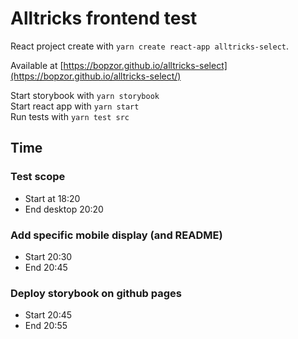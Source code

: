 # Alltricks frontend test

React project create with `yarn create react-app alltricks-select`.

Available at [https://bopzor.github.io/alltricks-select](https://bopzor.github.io/alltricks-select/)

Start storybook with `yarn storybook`  
Start react app with `yarn start`  
Run tests with `yarn test src`  

## Time

### Test scope

- Start at 18:20
- End desktop 20:20

### Add specific mobile display (and README)

- Start 20:30
- End 20:45

### Deploy storybook on github pages

- Start 20:45
- End 20:55

